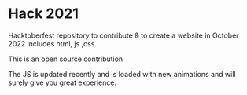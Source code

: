 # Hack 2021

Hacktoberfest repository to contribute & to create a website in October 2022 includes html, js ,css. 

This is an open source contribution

The JS is updated recently and is loaded with new animations and will surely give you great experience.
